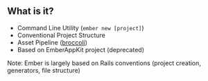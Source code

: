 ##  What is it?

* Command Line Utility (`ember new [project]`)
* Conventional Project Structure
* Asset Pipeline ([broccoli](https://github.com/broccolijs/broccoli))
* Based on EmberAppKit project (deprecated)

Note:
Ember is largely based on Rails conventions (project creation, generators, file structure)
